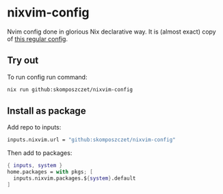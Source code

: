 # nixvim-config
Nvim config done in glorious Nix declarative way. It is (almost exact) copy of [this regular config](https://github.com/skomposzczet/nvim-config).

## Try out
To run config run command:
```bash
nix run github:skomposzczet/nixvim-config
```
## Install as package
Add repo to inputs:
```nix
inputs.nixvim.url = "github:skomposzczet/nixvim-config"
```
Then add to packages:
```nix
{ inputs, system }
home.packages = with pkgs; [
  inputs.nixvim.packages.${system}.default
]
```
